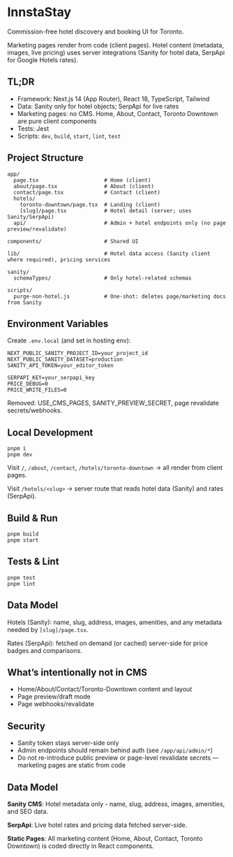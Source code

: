 # InnstaStay

Commission-free hotel discovery and booking UI for Toronto.

Marketing pages render from code (client pages). Hotel content (metadata, images, live pricing) uses server integrations (Sanity for hotel data, SerpApi for Google Hotels rates).

## TL;DR

- Framework: Next.js 14 (App Router), React 18, TypeScript, Tailwind
- Data: Sanity only for hotel objects; SerpApi for live rates
- Marketing pages: no CMS. Home, About, Contact, Toronto Downtown are pure client components
- Tests: Jest
- Scripts: `dev`, `build`, `start`, `lint`, `test`

## Project Structure

```
app/
  page.tsx                     # Home (client)
  about/page.tsx               # About (client)
  contact/page.tsx             # Contact (client)
  hotels/
    toronto-downtown/page.tsx  # Landing (client)
    [slug]/page.tsx            # Hotel detail (server; uses Sanity/SerpApi)
  api/                         # Admin + hotel endpoints only (no page preview/revalidate)

components/                    # Shared UI

lib/                           # Hotel data access (Sanity client where required), pricing services

sanity/
  schemaTypes/                 # Only hotel-related schemas

scripts/
  purge-non-hotel.js           # One-shot: deletes page/marketing docs from Sanity
```

## Environment Variables

Create `.env.local` (and set in hosting env):

```
NEXT_PUBLIC_SANITY_PROJECT_ID=your_project_id
NEXT_PUBLIC_SANITY_DATASET=production
SANITY_API_TOKEN=your_editor_token

SERPAPI_KEY=your_serpapi_key
PRICE_DEBUG=0
PRICE_WRITE_FILES=0

```

Removed: USE_CMS_PAGES, SANITY_PREVIEW_SECRET, page revalidate secrets/webhooks.

## Local Development

```
pnpm i
pnpm dev
```

Visit `/`, `/about`, `/contact`, `/hotels/toronto-downtown` → all render from client pages.

Visit `/hotels/<slug>` → server route that reads hotel data (Sanity) and rates (SerpApi).

## Build & Run

```
pnpm build
pnpm start
```

## Tests & Lint

```
pnpm test
pnpm lint
```

## Data Model

Hotels (Sanity): name, slug, address, images, amenities, and any metadata needed by `[slug]/page.tsx`.

Rates (SerpApi): fetched on demand (or cached) server-side for price badges and comparisons.

## What’s intentionally not in CMS

- Home/About/Contact/Toronto-Downtown content and layout
- Page preview/draft mode
- Page webhooks/revalidate

## Security

- Sanity token stays server-side only
- Admin endpoints should remain behind auth (see `/app/api/admin/*`)
- Do not re-introduce public preview or page-level revalidate secrets — marketing pages are static from code

## Data Model

**Sanity CMS**: Hotel metadata only - name, slug, address, images, amenities, and SEO data.

**SerpApi**: Live hotel rates and pricing data fetched server-side.

**Static Pages**: All marketing content (Home, About, Contact, Toronto Downtown) is coded directly in React components.


